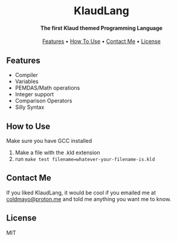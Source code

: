 <h1 align="center">
  <br>
  <br>
  KlaudLang
  <br>
</h1>

<h4 align="center">The first Klaud themed Programming Language</h4>


<p align="center">
  <a href="#features">Features</a> •
  <a href="#how-to-use">How To Use</a> •
  <a href="#contact-me">Contact Me</a> •
  <a href="#license">License</a>
</p>

## Features

- Compiler
- Variables
- PEMDAS/Math operations
- Integer support
- Comparison Operators
- Silly Syntax

## How to Use

Make sure you have GCC installed

1. Make a file with the .kld extension
2. run ```make test filename=whatever-your-filename-is.kld```

## Contact Me
If you liked KlaudLang, it would be cool if you emailed me at <coldmayo@proton.me> and told me anything you want me to know.

## License

MIT
